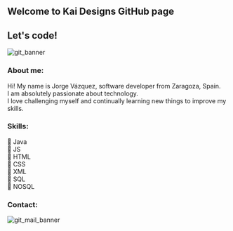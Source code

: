 ## **Welcome to Kai Designs GitHub page**

## **Let's code!**

![git_banner](https://github.com/Kai4Dev/Kai4Dev/assets/137760833/5009a470-a301-4177-aa80-0879a035c08b)

### About me:

Hi! My name is Jorge Vázquez, software developer from Zaragoza, Spain.  
I am absolutely passionate about technology.  
I love challenging myself and continually learning new things to improve my skills.

### Skills:
:small_blue_diamond: Java  
:small_blue_diamond: JS  
:small_blue_diamond: HTML  
:small_blue_diamond: CSS  
:small_blue_diamond: XML  
:small_blue_diamond: SQL  
:small_blue_diamond: NOSQL  
<!-- ### Check my work: -->

### Contact:

![git_mail_banner](https://github.com/Kai4Dev/Kai4Dev/assets/137760833/64f9e25e-de1c-486f-a818-d8d70ca6b405)
